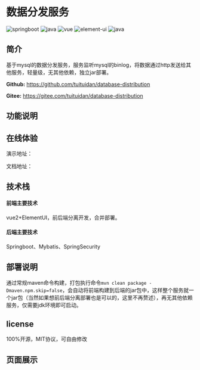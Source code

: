 # 数据分发服务

<img src="https://img.shields.io/badge/springboot-2.7.4-brightgreen" alt="springboot"/>   <img src="https://img.shields.io/badge/jdk-1.8-blue" alt="java"/>   <img src="https://img.shields.io/badge/vue-2.6.12-blueviolet" alt="vue"/>   <img src="https://img.shields.io/badge/elementui-2.15.14-brown" alt="element-ui"/>   <img src="https://img.shields.io/badge/mysql8-yellow" alt="java"/> 

## 简介

基于mysql的数据分发服务，服务监听mysql的binlog，将数据通过http发送给其他服务，轻量级，无其他依赖，独立jar部署。

**Github:** https://github.com/tuituidan/database-distribution

**Gitee:** https://gitee.com/tuituidan/database-distribution


## 功能说明


## 在线体验

演示地址：

文档地址：

## 技术栈

#### 前端主要技术

vue2+ElementUI，前后端分离开发，合并部署。

#### 后端主要技术

Springboot、Mybatis、SpringSecurity

## 部署说明

通过常规maven命令构建，打包执行命令`mvn clean package -Dmaven.npm.skip=false`，会自动将前端构建到后端的jar包中，这样整个服务就一个jar包（当然如果想前后端分离部署也是可以的，这里不再赘述），再无其他依赖服务，仅需要jdk环境即可启动。

## license

100%开源，MIT协议，可自由修改

## 页面展示

